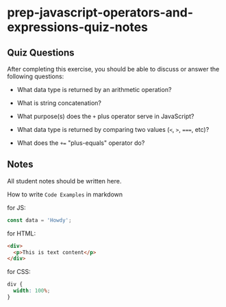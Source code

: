 # prep-javascript-operators-and-expressions-quiz-notes

## Quiz Questions

After completing this exercise, you should be able to discuss or answer the following questions:

- What data type is returned by an arithmetic operation?
<!-- number -->
- What is string concatenation?
<!-- it's combining two strings or any other type together -->
- What purpose(s) does the `+` plus operator serve in JavaScript?
<!-- the + is used to add or to concatanate types and numbers together -->
- What data type is returned by comparing two values (`<`, `>`, `===`, etc)?
<!-- boolean -->
- What does the `+=` "plus-equals" operator do?

<!-- += is appending one thing onto the existing type like concatanation -->

## Notes

All student notes should be written here.

How to write `Code Examples` in markdown

for JS:

```javascript
const data = 'Howdy';
```

for HTML:

```html
<div>
  <p>This is text content</p>
</div>
```

for CSS:

```css
div {
  width: 100%;
}
```
